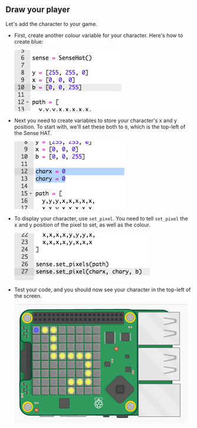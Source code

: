 ## Draw your player

Let's add the character to your game.

+ First, create another colour variable for your character. Here's how to create blue:
    
    ![スクリーンショット](images/tightrope-blue.png)

+ Next you need to create variables to store your character's x and y position. To start with, we'll set these both to `0`, which is the top-left of the Sense HAT.
    
    ![スクリーンショット](images/tightrope-xy.png)

+ To display your character, use `set_pixel`. You need to tell `set_pixel` the x and y position of the pixel to set, as well as the colour.
    
    ![スクリーンショット](images/tightrope-set-pixel.png)

+ Test your code, and you should now see your character in the top-left of the screen.
    
    ![スクリーンショット](images/tightrope-final.png)